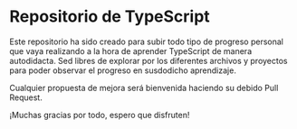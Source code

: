 # Repositorio de TypeScript

Este repositorio ha sido creado para subir todo tipo de progreso personal que vaya realizando a la hora de aprender TypeScript de manera autodidacta. Sed libres de explorar por los diferentes archivos y proyectos para poder observar el progreso en susdodicho aprendizaje. 

Cualquier propuesta de mejora será bienvenida haciendo su debido Pull Request.

¡Muchas gracias por todo, espero que disfruten!